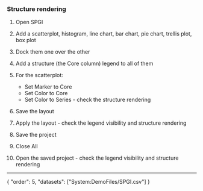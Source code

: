 ### Structure rendering

1. Open SPGI
1. Add a scatterplot, histogram, line chart, bar chart, pie chart, trellis plot, box plot
1. Dock them one over the other
1. Add a structure (the Core column) legend to all of them
1. For the scatterplot: 

   * Set Marker to Core
   * Set Color to Core
   * Set Color to Series - check the structure rendering
1. Save the layout
1. Apply the layout - check the legend visibility and structure rendering
1. Save the project
1. Close All
1. Open the saved project - check the legend visibility and structure rendering
---
{
  "order": 5,
  "datasets": ["System:DemoFiles/SPGI.csv"]
}